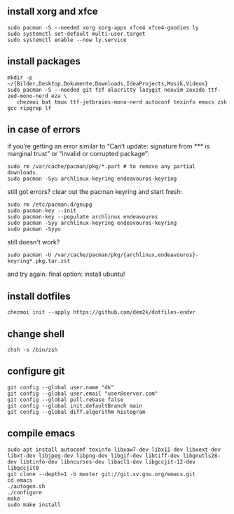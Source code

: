 ## install xorg and xfce

```
sudo pacman -S --needed xorg xorg-apps xfce4 xfce4-goodies ly
sudo systemctl set-default multi-user.target
sudo systemctl enable --now ly.service
```

## install packages
```
mkdir -p ~/{Bilder,Desktop,Dokumente,Downloads,IdeaProjects,Musik,Videos}
sudo pacman -S --needed git fzf alacritty lazygit neovim zoxide ttf-zed-mono-nerd eza \
   chezmoi bat tmux ttf-jetbrains-mono-nerd autoconf texinfo emacs zsh gcc ripgrep lf
```

## in case of errors
if you’re getting an error similar to “Can’t update: signature from *** is marginal trust” or “invalid or corrupted package”:
```
sudo rm /var/cache/pacman/pkg/*.part # to remove any partial downloads.
sudo pacman -Syu archlinux-keyring endeavouros-keyring
```
still got errors?  clear out the pacman keyring and start fresh:
```
sudo rm /etc/pacman.d/gnupg
sudo pacman-key --init
sudo pacman-key --populate archlinux endeavouros
sudo pacman -Syy archlinux-keyring endeavouros-keyring
sudo pacman -Syyu
```
still doesn't work?
```
sudo pacman -U /var/cache/pacman/pkg/{archlinux,endeavouros}-keyring*.pkg.tar.zst
```
and try again. final option: install ubuntu!

## install dotfiles
```
chezmoi init --apply https://github.com/dem2k/dotfiles-endvr
```

## change shell
```
chsh -s /bin/zsh
```

## configure git
```
git config --global user.name "dk"
git config --global user.email "user@server.com"
git config --global pull.rebase false
git config --global init.defaultBranch main
git config --global diff.algorithm histogram
```

## compile emacs
```
sudo apt install autoconf texinfo libxaw7-dev libx11-dev libxext-dev libxt-dev libjpeg-dev libpng-dev libgif-dev libtiff-dev libgnutls28-dev libtinfo-dev libncurses-dev libacl1-dev libgccjit-12-dev libgccjit0
git clone --depth=1 -b master git://git.sv.gnu.org/emacs.git
cd emacs
./autogen.sh
./configure
make
sudo make install
```
